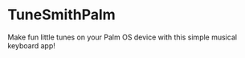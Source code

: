 # TuneSmithPalm
Make fun little tunes on your Palm OS device with this simple musical keyboard app!
